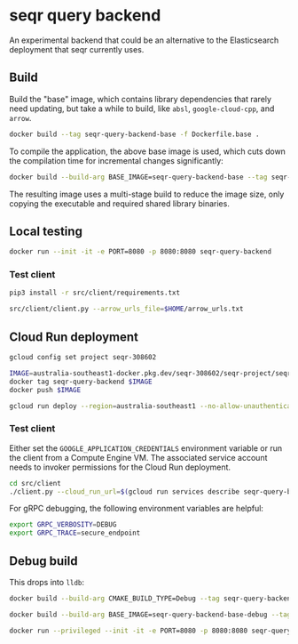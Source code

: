 # seqr query backend

An experimental backend that could be an alternative to the Elasticsearch deployment that seqr currently uses.

## Build

Build the "base" image, which contains library dependencies that rarely need updating,
but take a while to build, like `absl`, `google-cloud-cpp`, and `arrow`.

```bash
docker build --tag seqr-query-backend-base -f Dockerfile.base .
```

To compile the application, the above base image is used, which cuts down the
compilation time for incremental changes significantly:

```bash
docker build --build-arg BASE_IMAGE=seqr-query-backend-base --tag seqr-query-backend .
```

The resulting image uses a multi-stage build to reduce the image size, only copying the
executable and required shared library binaries.

## Local testing

```bash
docker run --init -it -e PORT=8080 -p 8080:8080 seqr-query-backend
```

### Test client

```bash
pip3 install -r src/client/requirements.txt

src/client/client.py --arrow_urls_file=$HOME/arrow_urls.txt
```

## Cloud Run deployment

```bash
gcloud config set project seqr-308602

IMAGE=australia-southeast1-docker.pkg.dev/seqr-308602/seqr-project/seqr-query-backend:latest
docker tag seqr-query-backend $IMAGE
docker push $IMAGE

gcloud run deploy --region=australia-southeast1 --no-allow-unauthenticated --concurrency=1 --max-instances=100 --cpu=4 --memory=8Gi --service-account=seqr-query-backend@seqr-308602.iam.gserviceaccount.com --image=$IMAGE seqr-query-backend
```

### Test client

Either set the `GOOGLE_APPLICATION_CREDENTIALS` environment variable or run the client from a Compute Engine VM. The associated service account needs to invoker permissions for the Cloud Run deployment.

```bash
cd src/client
./client.py --cloud_run_url=$(gcloud run services describe seqr-query-backend --platform managed --region australia-southeast1 --format 'value(status.url)') --blob_paths_file=blob_paths.txt
```

For gRPC debugging, the following environment variables are helpful:

```bash
export GRPC_VERBOSITY=DEBUG
export GRPC_TRACE=secure_endpoint
```

## Debug build

This drops into `lldb`:

```bash
docker build --build-arg CMAKE_BUILD_TYPE=Debug --tag seqr-query-backend-base-debug -f Dockerfile.base .

docker build --build-arg BASE_IMAGE=seqr-query-backend-base-debug --tag seqr-query-backend-debug -f Dockerfile.debug .

docker run --privileged --init -it -e PORT=8080 -p 8080:8080 seqr-query-backend-debug
```
